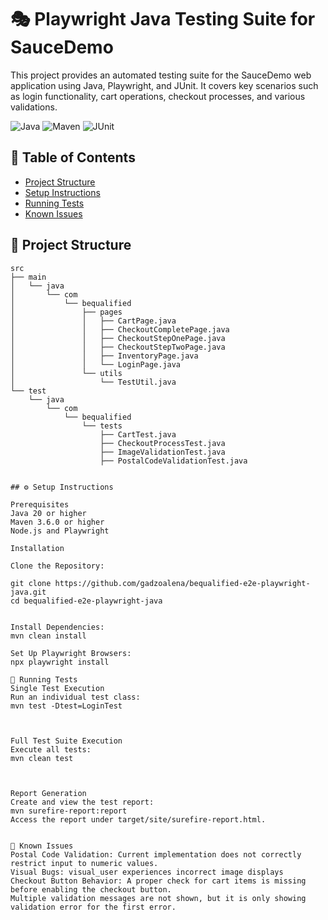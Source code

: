 # 🎭 Playwright Java Testing Suite for SauceDemo

This project provides an automated testing suite for the SauceDemo web application using Java, Playwright, and JUnit. It covers key scenarios such as login functionality, cart operations, checkout processes, and various validations.

![Java](https://img.shields.io/badge/Java-11%2B-blue) ![Maven](https://img.shields.io/badge/Maven-%3E%3D3.6.0-brightgreen) ![JUnit](https://img.shields.io/badge/JUnit-5.8-green)

## 📑 Table of Contents

- [Project Structure](#project-structure)
- [Setup Instructions](#setup-instructions)
- [Running Tests](#running-tests)
- [Known Issues](#known-issues)

## 📁 Project Structure

```plaintext
src
├── main
│   └── java
│       └── com
│           └── bequalified
│               ├── pages
│               │   ├── CartPage.java
│               │   ├── CheckoutCompletePage.java
│               │   ├── CheckoutStepOnePage.java
│               │   ├── CheckoutStepTwoPage.java
│               │   ├── InventoryPage.java
│               │   └── LoginPage.java
│               └── utils
│                   └── TestUtil.java
└── test
    └── java
        └── com
            └── bequalified
                └── tests
                    ├── CartTest.java
                    ├── CheckoutProcessTest.java
                    ├── ImageValidationTest.java
                    ├── PostalCodeValidationTest.java


## ⚙️ Setup Instructions

Prerequisites
Java 20 or higher
Maven 3.6.0 or higher
Node.js and Playwright

Installation

Clone the Repository:

git clone https://github.com/gadzoalena/bequalified-e2e-playwright-java.git
cd bequalified-e2e-playwright-java


Install Dependencies:
mvn clean install

Set Up Playwright Browsers:
npx playwright install

🚀 Running Tests
Single Test Execution
Run an individual test class:
mvn test -Dtest=LoginTest



Full Test Suite Execution
Execute all tests:
mvn clean test



Report Generation
Create and view the test report:
mvn surefire-report:report
Access the report under target/site/surefire-report.html.


🚩 Known Issues
Postal Code Validation: Current implementation does not correctly restrict input to numeric values.
Visual Bugs: visual_user experiences incorrect image displays
Checkout Button Behavior: A proper check for cart items is missing before enabling the checkout button.
Multiple validation messages are not shown, but it is only showing validation error for the first error.